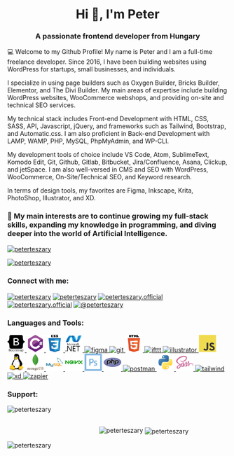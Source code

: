 <h1 align="center">Hi 👋, I'm Peter</h1>
<h3 align="center">A passionate frontend developer from Hungary</h3>

💻 Welcome to my Github Profile! My name is Peter and I am a full-time freelance developer. Since 2016, I have been building websites using WordPress for startups, small businesses, and individuals.

I specialize in using page builders such as Oxygen Builder, Bricks Builder, Elementor, and The Divi Builder. My main areas of expertise include building WordPress websites, WooCommerce webshops, and providing on-site and technical SEO services.

My technical stack includes Front-end Development with HTML, CSS, SASS, API, Javascript, jQuery, and frameworks such as Tailwind, Bootstrap, and Automatic.css. I am also proficient in Back-end Development with LAMP, WAMP, PHP, MySQL, PhpMyAdmin, and WP-CLI.

My development tools of choice include VS Code, Atom, SublimeText, Komodo Edit, Git, Github, Gitlab, Bitbucket, Jira/Confluence, Asana, Clickup, and jetSpace. I am also well-versed in CMS and SEO with WordPress, WooCommerce, On-Site/Technical SEO, and Keyword research.

In terms of design tools, my favorites are Figma, Inkscape, Krita, PhotoShop, Illustrator, and XD. 

### 🏁 My main interests are to continue growing my full-stack skills, expanding my knowledge in programming, and diving deeper into the world of Artificial Intelligence.


<p align="left"> <a href="https://github.com/ryo-ma/github-profile-trophy"><img src="https://github-profile-trophy.vercel.app/?username=peterteszary" alt="peterteszary" /></a> </p>

<p align="left"> <a href="https://twitter.com/peterteszary" target="blank"><img src="https://img.shields.io/twitter/follow/peterteszary?logo=twitter&style=for-the-badge" alt="peterteszary" /></a> </p>

<h3 align="left">Connect with me:</h3>
<p align="left">
<a href="https://twitter.com/peterteszary" target="blank"><img align="center" src="https://raw.githubusercontent.com/rahuldkjain/github-profile-readme-generator/master/src/images/icons/Social/twitter.svg" alt="peterteszary" height="30" width="40" /></a>
<a href="https://linkedin.com/in/peterteszary" target="blank"><img align="center" src="https://raw.githubusercontent.com/rahuldkjain/github-profile-readme-generator/master/src/images/icons/Social/linked-in-alt.svg" alt="peterteszary" height="30" width="40" /></a>
<a href="https://fb.com/peterteszary.official" target="blank"><img align="center" src="https://raw.githubusercontent.com/rahuldkjain/github-profile-readme-generator/master/src/images/icons/Social/facebook.svg" alt="peterteszary.official" height="30" width="40" /></a>
<a href="https://instagram.com/peterteszary.official" target="blank"><img align="center" src="https://raw.githubusercontent.com/rahuldkjain/github-profile-readme-generator/master/src/images/icons/Social/instagram.svg" alt="peterteszary.official" height="30" width="40" /></a>
<a href="https://hashnode.com/@peterteszary" target="blank"><img align="center" src="https://raw.githubusercontent.com/rahuldkjain/github-profile-readme-generator/master/src/images/icons/Social/hashnode.svg" alt="@peterteszary" height="30" width="40" /></a>
</p>

<h3 align="left">Languages and Tools:</h3>
<p align="left"> <a href="https://getbootstrap.com" target="_blank" rel="noreferrer"> <img src="https://raw.githubusercontent.com/devicons/devicon/master/icons/bootstrap/bootstrap-plain-wordmark.svg" alt="bootstrap" width="40" height="40"/> </a> <a href="https://www.w3schools.com/cs/" target="_blank" rel="noreferrer"> <img src="https://raw.githubusercontent.com/devicons/devicon/master/icons/csharp/csharp-original.svg" alt="csharp" width="40" height="40"/> </a> <a href="https://www.w3schools.com/css/" target="_blank" rel="noreferrer"> <img src="https://raw.githubusercontent.com/devicons/devicon/master/icons/css3/css3-original-wordmark.svg" alt="css3" width="40" height="40"/> </a> <a href="https://dotnet.microsoft.com/" target="_blank" rel="noreferrer"> <img src="https://raw.githubusercontent.com/devicons/devicon/master/icons/dot-net/dot-net-original-wordmark.svg" alt="dotnet" width="40" height="40"/> </a> <a href="https://www.figma.com/" target="_blank" rel="noreferrer"> <img src="https://www.vectorlogo.zone/logos/figma/figma-icon.svg" alt="figma" width="40" height="40"/> </a> <a href="https://git-scm.com/" target="_blank" rel="noreferrer"> <img src="https://www.vectorlogo.zone/logos/git-scm/git-scm-icon.svg" alt="git" width="40" height="40"/> </a> <a href="https://www.w3.org/html/" target="_blank" rel="noreferrer"> <img src="https://raw.githubusercontent.com/devicons/devicon/master/icons/html5/html5-original-wordmark.svg" alt="html5" width="40" height="40"/> </a> <a href="https://ifttt.com/" target="_blank" rel="noreferrer"> <img src="https://www.vectorlogo.zone/logos/ifttt/ifttt-ar21.svg" alt="ifttt" width="40" height="40"/> </a> <a href="https://www.adobe.com/in/products/illustrator.html" target="_blank" rel="noreferrer"> <img src="https://www.vectorlogo.zone/logos/adobe_illustrator/adobe_illustrator-icon.svg" alt="illustrator" width="40" height="40"/> </a> <a href="https://developer.mozilla.org/en-US/docs/Web/JavaScript" target="_blank" rel="noreferrer"> <img src="https://raw.githubusercontent.com/devicons/devicon/master/icons/javascript/javascript-original.svg" alt="javascript" width="40" height="40"/> </a> <a href="https://www.linux.org/" target="_blank" rel="noreferrer"> <img src="https://raw.githubusercontent.com/devicons/devicon/master/icons/linux/linux-original.svg" alt="linux" width="40" height="40"/> </a> <a href="https://www.mongodb.com/" target="_blank" rel="noreferrer"> <img src="https://raw.githubusercontent.com/devicons/devicon/master/icons/mongodb/mongodb-original-wordmark.svg" alt="mongodb" width="40" height="40"/> </a> <a href="https://www.mysql.com/" target="_blank" rel="noreferrer"> <img src="https://raw.githubusercontent.com/devicons/devicon/master/icons/mysql/mysql-original-wordmark.svg" alt="mysql" width="40" height="40"/> </a> <a href="https://www.nginx.com" target="_blank" rel="noreferrer"> <img src="https://raw.githubusercontent.com/devicons/devicon/master/icons/nginx/nginx-original.svg" alt="nginx" width="40" height="40"/> </a> <a href="https://www.photoshop.com/en" target="_blank" rel="noreferrer"> <img src="https://raw.githubusercontent.com/devicons/devicon/master/icons/photoshop/photoshop-line.svg" alt="photoshop" width="40" height="40"/> </a> <a href="https://www.php.net" target="_blank" rel="noreferrer"> <img src="https://raw.githubusercontent.com/devicons/devicon/master/icons/php/php-original.svg" alt="php" width="40" height="40"/> </a> <a href="https://postman.com" target="_blank" rel="noreferrer"> <img src="https://www.vectorlogo.zone/logos/getpostman/getpostman-icon.svg" alt="postman" width="40" height="40"/> </a> <a href="https://www.python.org" target="_blank" rel="noreferrer"> <img src="https://raw.githubusercontent.com/devicons/devicon/master/icons/python/python-original.svg" alt="python" width="40" height="40"/> </a> <a href="https://sass-lang.com" target="_blank" rel="noreferrer"> <img src="https://raw.githubusercontent.com/devicons/devicon/master/icons/sass/sass-original.svg" alt="sass" width="40" height="40"/> </a> <a href="https://tailwindcss.com/" target="_blank" rel="noreferrer"> <img src="https://www.vectorlogo.zone/logos/tailwindcss/tailwindcss-icon.svg" alt="tailwind" width="40" height="40"/> </a> <a href="https://www.adobe.com/products/xd.html" target="_blank" rel="noreferrer"> <img src="https://cdn.worldvectorlogo.com/logos/adobe-xd.svg" alt="xd" width="40" height="40"/> </a> <a href="https://zapier.com" target="_blank" rel="noreferrer"> <img src="https://www.vectorlogo.zone/logos/zapier/zapier-icon.svg" alt="zapier" width="40" height="40"/> </a> </p>

<h3 align="left">Support:</h3>
<p><a href="https://www.buymeacoffee.com/peterteszary"> <img align="left" src="https://cdn.buymeacoffee.com/buttons/v2/default-yellow.png" height="50" width="210" alt="peterteszary" /></a></p><br><br>

<p><img align="left" src="https://github-readme-stats.vercel.app/api/top-langs?username=peterteszary&show_icons=true&locale=en&layout=compact" alt="peterteszary" /></p>

<p>&nbsp;<img align="center" src="https://github-readme-stats.vercel.app/api?username=peterteszary&show_icons=true&locale=en" alt="peterteszary" /></p>

<p><img align="center" src="https://github-readme-streak-stats.herokuapp.com/?user=peterteszary&" alt="peterteszary" /></p>
